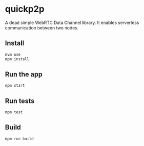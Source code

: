 # quickp2p

A dead simple WebRTC Data Channel library. It enables serverless communication between two nodes.

## Install

```bash
nvm use
npm install
```

## Run the app

```bash
npm start
```

## Run tests

```bash
npm test
```

## Build

```bash
npm run build
```
